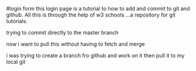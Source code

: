 #login form
this login page is a tutorial to how to add and commit to git and github.
All this is through the help of w3 schools ...a repository for git tutorials.

trying to commit directly to the master branch

now i want to pull this without having to fetch and merge

i was trying to create a branch fro github and work on it then pull it to my local git
